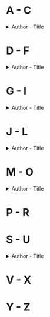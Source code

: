 # A - C
<details> 
<summary>Author - Title</summary>
</details>  

# D - F
<details> 
<summary>Author - Title</summary>

  * [Diane Chamberlain - The Silent Sister (Riley MacPherson #1)](https://github.com/chyneyee/ReadingJournal/blob/main/Mystery-Thriller/The_Silent_Sister-Diane_Chamberlain.md)
</details>

# G - I
<details>
 <summary>Author - Title</summary>

 * [Greer Hendricks & Sarah Pekkanen - An Anonymous Girl](https://github.com/chyneyee/ReadingJournal/blob/main/Mystery-Thriller/An_Anonymous_Girl-Greer_Hendricks_%26_Sarah_Pekkanen.md)
</details>

# J - L
<details>
 <summary>Author - Title</summary>

* [Kiersten White - Hide](https://github.com/chyneyee/ReadingJournal/blob/main/Mystery-Thriller/Hide-Kiersten_White.md)
</details>

# M - O
<details>
  <summary>Author - Title</summary>
  
  * [Mark Gimenez - Accused (Scott Fenney #2)](https://github.com/chyneyee/ReadingJournal/blob/main/Mystery-Thriller/Accused-Mark_Gimenez.md)
  
</details>  

# P - R

# S - U
<details>
  <summary>Author - Title</summary>

  * [Sarah Pearson - The Sanatorium (Detective Elin Warner #1)](https://github.com/chyneyee/ReadingJournal/blob/main/Mystery-Thriller/The_Sanatorium-Sarah_Pearse.md)
  * [Sophie Hannah - A Game for All the Family](https://github.com/chyneyee/ReadingJournal/blob/main/Mystery-Thriller/A_Game_for_All_the_Family-Sophie_Hannah.md)
  * [Stephen King - The Institute](https://github.com/chyneyee/ReadingJournal/blob/main/Mystery-Thriller/The_Institute-Stephen_King.md)
  * [Stephen King - Elevation](https://github.com/chyneyee/ReadingJournal/blob/main/Mystery-Thriller/Elevation-Stephen_King.md)
</details>

# V - X

# Y - Z
